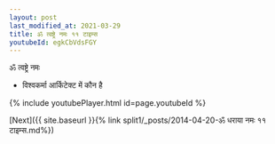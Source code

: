 ```yaml
---
layout: post
last_modified_at: 2021-03-29
title: ॐ त्वष्ट्रे नमः ११ टाइम्स
youtubeId: egkCbVdsFGY
---
```

 
 
 ॐ त्वष्ट्रे नमः  
 
 -  विश्वकर्मा आर्किटेक्ट में कौन है 
 
  
 
  
 
 
 
 
 
 


{% include youtubePlayer.html id=page.youtubeId %}
 
[Next]({{ site.baseurl }}{% link  split1/_posts/2014-04-20-ॐ धराया नमः ११ टाइम्स.md%})
 
